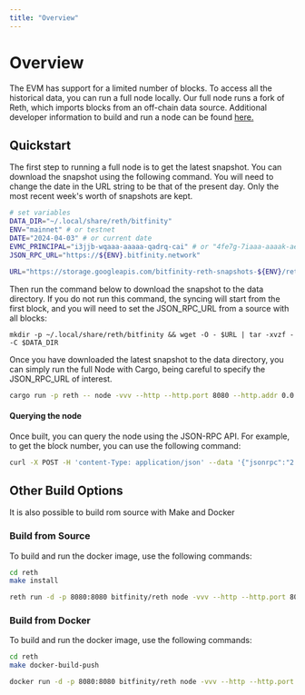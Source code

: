 ```yaml
---
title: "Overview"
---
```


# Overview

The EVM has support for a limited number of blocks. To access all the historical data, you can run a full node locally. Our full node runs a fork of Reth, which imports blocks from an off-chain data source. Additional developer information to build and run a node can be found [here.](https://github.com/bitfinity-network/reth/blob/bitfinity-archive-node/bitfinity.md)



## Quickstart

The first step to running a full node is to get the latest snapshot. You can download the snapshot using the following command. You will need to change the date in the URL string to be that of the present day. Only the most recent week's worth of snapshots are kept.  
``` bash
# set variables
DATA_DIR="~/.local/share/reth/bitfinity"
ENV="mainnet" # or testnet 
DATE="2024-04-03" # or current date
EVMC_PRINCIPAL="i3jjb-wqaaa-aaaaa-qadrq-cai" # or "4fe7g-7iaaa-aaaak-aegcq-cai" for testnet canister id 
JSON_RPC_URL="https://${ENV}.bitfinity.network" 

URL="https://storage.googleapis.com/bitfinity-reth-snapshots-${ENV}/reth-snapshot-${DATE}.tar.gz"
```

Then run the command below to download the snapshot to the data directory. If you do not run this command, the syncing will start from the first block, and you will need to set the JSON_RPC_URL from a source with all blocks: 

```
mkdir -p ~/.local/share/reth/bitfinity && wget -O - $URL | tar -xvzf - -C $DATA_DIR
```


Once you have downloaded the latest snapshot to the data directory, you can simply run the full Node with Cargo, being careful to specify the JSON_RPC_URL of interest. 

```bash
cargo run -p reth -- node -vvv --http --http.port 8080 --http.addr 0.0.0.0 --http.api "debug,eth,net,trace,txpool,web3" --disable-discovery --ipcdisable --no-persist-peers -r $JSON_RPC_URL -i 30 -b 100 --datadir $DATA_DIR --evmc-principal  $EVMC_PRINCIPAL --send-raw-transaction-rpc-url $JSON_RPC_URL
```

#### Querying the node

Once built, you can query the node using the JSON-RPC API. For example, to get the block number, you can use the following command:

```bash 
curl -X POST -H 'content-Type: application/json' --data '{"jsonrpc":"2.0","method":"eth_blockNumber","params":[],"id":1}' http://localhost:8080
```

## Other Build Options

 It is also possible to build rom source with Make and Docker

### Build from Source
To build and run the docker image, use the following commands:

```bash
cd reth
make install

reth run -d -p 8080:8080 bitfinity/reth node -vvv --http --http.port 8080 --http.addr 0.0.0.0 --http.api "debug,eth,net,trace,txpool,web3" --disable-discovery --ipcdisable --no-persist-peers -r $JSON_RPC_URL -i 30 -b 10 --datadir $DATA_DIR --evmc-principal  $EVMC_PRINCIPAL --send-raw-transaction-rpc-url $JSON_RPC_URL

```

### Build from Docker
To build and run the docker image, use the following commands:

```bash
cd reth
make docker-build-push

docker run -d -p 8080:8080 bitfinity/reth node -vvv --http --http.port 8080 --http.addr 0.0.0.0 --http.api "debug,eth,net,trace,txpool,web3" --disable-discovery --ipcdisable --no-persist-peers -r $JSON_RPC_URL -i 30 -b 10 --datadir $DATA_DIR --evmc-principal  $EVMC_PRINCIPAL --send-raw-transaction-rpc-url $JSON_RPC_URL
```

